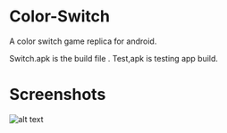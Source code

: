# Color-Switch
A color switch game replica for android.

Switch.apk is the build file .
Test,apk is testing app build.

# Screenshots 
![alt text](https://github.com/sumeet13gupta/Color-Switch/blob/main/Capture1.png?raw=true)
